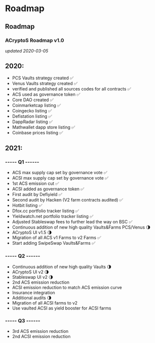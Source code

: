 # Roadmap

## Roadmap

### ACryptoS Roadmap v1.0

_updated 2020-03-05_

## **2020:**

* PCS Vaults strategy created ✅
* Venus Vaults strategy created ✅
* verified and published all sources codes for all contracts ✅
* ACS used as governance token ✅
* Core DAO created ✅
* Coinmarketcap listing ✅
* Coingecko listing ✅
* Defistation listing ✅
* DappRadar listing ✅
* Mathwallet dapp store listing ✅
* Coinbase prices listing ✅

## **2021:**

### **----- Q1 ------**

* ACS max supply cap set by governance vote ✅
* ACSI max supply cap set by governance vote ✅
* 1st ACS emission cut ✅
* ACSI added as governance token ✅
* First audit by Defiyield ✅
* Second audit by Hacken \(V2 farm contracts audited\) ✅
* Hotbit listing ✅
* Dfox.cc portfolio tracker listing ✅
* Yieldwatch.net portfolio tracker listing ✅
* Adjusted Stableswap fees to further lead the way on BSC ✅
* Continuous addition of new high quality Vaults&Farms PCS/Venus 🌗
* ACryptoS UI v1.5 🌗
* Migration of all ACS v1 Farms to v2 Farms ✅
* Start adding SwipeSwap Vaults&Farms ✅

### **----- Q2 ------**

* Continuous addition of new high quality Vaults 🌗
* ACryptoS UI v2 🌗
* Stableswap UI v2 🌗
* 2nd ACS emission reduction
* ACSI emission reduction to match ACS emission curve
* Insurance integration
* Additional audits 🌗
* Migration of all ACSI farms to v2
* Use vaulted ACSI as yield booster for ACSI farms


### **----- Q3 ------**

* 3rd ACS emission reduction
* 2nd ACSI emission reduction

